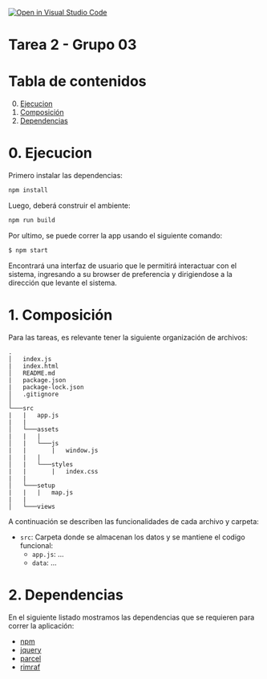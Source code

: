 [![Open in Visual Studio Code](https://classroom.github.com/assets/open-in-vscode-f059dc9a6f8d3a56e377f745f24479a46679e63a5d9fe6f495e02850cd0d8118.svg)](https://classroom.github.com/online_ide?assignment_repo_id=7454953&assignment_repo_type=AssignmentRepo)
# Tarea 2 - Grupo 03

# Tabla de contenidos
0. [Ejecucion](#ejecucion)
1. [Composición](#composicion)
2. [Dependencias](#dependencias)

# 0. Ejecucion<a id="ejecucion"></a>

Primero instalar las dependencias:

```sh
npm install
```

Luego, deberá construir el ambiente:

```sh
npm run build
```

Por ultimo, se puede correr la app usando el siguiente comando:

```sh
$ npm start
```

Encontrará una interfaz de usuario que le permitirá interactuar con el sistema, ingresando a su browser de preferencia y dirigiendose a la dirección que levante el sistema.


# 1. Composición<a id="composicion"></a>

Para las tareas, es relevante tener la siguiente organización de archivos:

```
.
│   index.js
|   index.html
│   README.md
|   package.json
|   package-lock.json
│   .gitignore
│
└───src
|   |   app.js
|   |
│   └───assets
|   |   |  
│   |   └───js
|   |       |   window.js
|   |   |
│   |   └───styles
|   |       |   index.css
|   |
│   └───setup
|   |   |   map.js
|   |
│   └───views
```

A continuación se describen las funcionalidades de cada archivo y carpeta:
- `src`: Carpeta donde se almacenan los datos y se mantiene el codigo funcional:
    - `app.js`: ...
    - `data`: ...


# 2. Dependencias<a id="dependencias"></a>

En el siguiente listado mostramos las dependencias que se requieren para correr la aplicación:

 * [npm](https://www.npmjs.com/)
 * [jquery](https://jquery.com/)
 * [parcel](https://parceljs.org/)
 * [rimraf](https://www.npmjs.com/package/rimraf)
